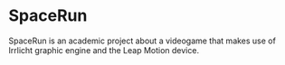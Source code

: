 # SpaceRun
SpaceRun is an academic project about a videogame that makes use of Irrlicht graphic engine and the Leap Motion device.
